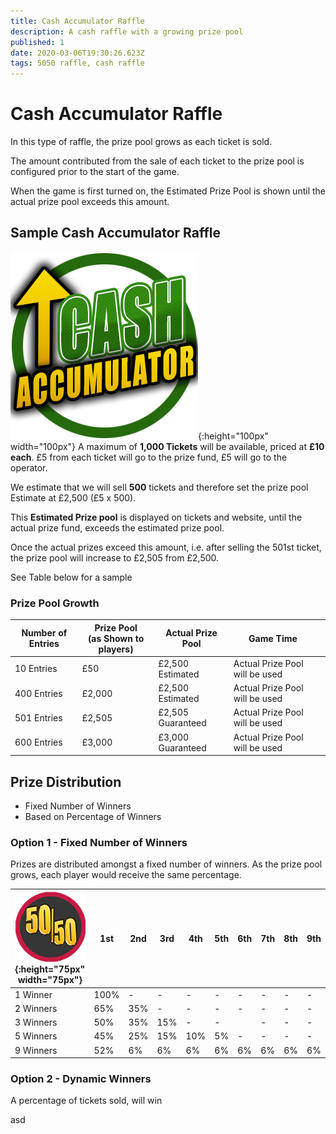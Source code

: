 ```yaml
---
title: Cash Accumulator Raffle
description: A cash raffle with a growing prize pool
published: 1
date: 2020-03-06T19:30:26.623Z
tags: 5050 raffle, cash raffle
---
```



# Cash Accumulator Raffle

In this type of raffle, the prize pool grows as each ticket is sold.

The amount contributed from the sale of each ticket to the prize pool is configured prior to the start of the game. 

When the game is first turned on, the Estimated Prize Pool is shown until the actual prize pool exceeds this amount.  

## Sample Cash Accumulator Raffle

![cash-accumulator-raffle2.png](/cash-accumulator-raffle2.png){:height="100px" width="100px"}
A maximum of **1,000 Tickets** will be available, priced at **£10 each**. 
£5 from each ticket will go to the prize fund, £5 will go to the operator.

We estimate that we will sell **500** tickets and therefore set the prize pool Estimate at £2,500 (£5 x 500).

This **Estimated Prize pool** is displayed on tickets and website, until the actual prize fund, exceeds the estimated prize pool.

Once the actual prizes exceed this amount, i.e. after selling the 501st ticket, the prize pool will increase to £2,505 from £2,500. 

See Table below for a sample

### Prize Pool Growth

| Number of Entries       | Prize Pool <BR>(as Shown to players)  | Actual Prize Pool                             | Game Time        |                       |
|---------------|---------|----------------------------------|-----------------------|-----------------------|
| 10 Entries    | £50 |      £2,500 Estimated              | Actual Prize Pool will be used              |                       |
| 400 Entries     | £2,000  | £2,500 Estimated                | Actual Prize Pool will be used             |                       |
| 501 Entries      | £2,505     | £2,505 Guaranteed                        | Actual Prize Pool will be used              |                       |
| 600 Entries      | £3,000    | £3,000 Guaranteed                        | Actual Prize Pool will be used   |




## Prize Distribution
  
- Fixed Number of Winners
- Based on Percentage of Winners
  
### Option 1 - Fixed Number of Winners
  
Prizes are distributed amongst a fixed number of winners. 
As the prize pool grows, each player would receive the same percentage.

| ![50-50small.png](/50-50small.png "Cash Raffle"){:height="75px" width="75px"}   | 1st  | 2nd | 3rd |   4th | 5th | 6th | 7th | 8th | 9th |                 
|---------------|---------|---------------|-----------------------|-----------------------|---| ---| ---| ---| ---|
|1 Winner | 100% | - | - | -|- |-|- |- |- | 
|2 Winners | 65% | 35% | - |- | -|-| -| -| -| 
|3 Winners | 50% | 35% | 15% |- | -|| -| -| -| 
|5 Winners | 45% | 25% |15%  |10% | 5%|-| -| -| -|
|9 Winners | 52% | 6% | 6% |6% | 6%|6%| 6%| 6%| 6%| 
  


### Option 2 - Dynamic Winners 
A percentage of tickets sold, will win




asd

